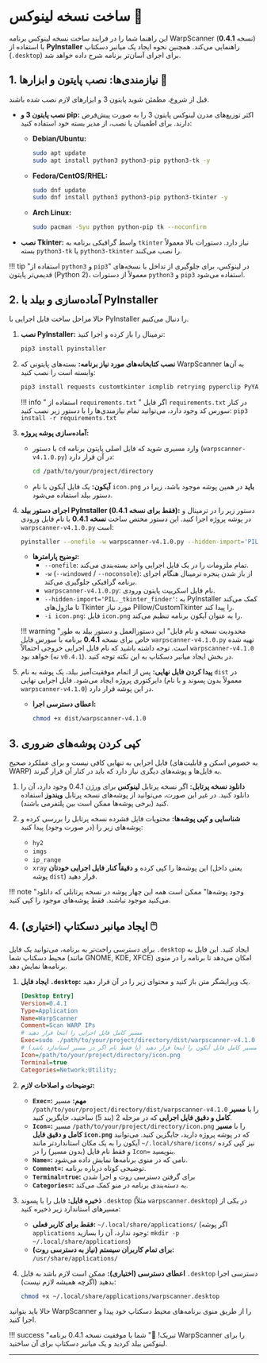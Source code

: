 # ساخت نسخه لینوکس 🐧

این راهنما شما را در فرایند ساخت نسخه لینوکس برنامه WarpScanner (نسخه **0.4.1**) با استفاده از **PyInstaller** راهنمایی می‌کند. همچنین نحوه ایجاد یک میانبر دسکتاپ (`.desktop`) برای اجرای آسان‌تر برنامه شرح داده خواهد شد.

## 1. نیازمندی‌ها: نصب پایتون و ابزارها 🐍

قبل از شروع، مطمئن شوید پایتون 3 و ابزارهای لازم نصب شده باشند.

*   **نصب پایتون 3 و pip:**
    اکثر توزیع‌های مدرن لینوکس پایتون 3 را به صورت پیش‌فرض دارند. برای اطمینان یا نصب، از مدیر بسته خود استفاده کنید:

    *   **Debian/Ubuntu:**
        ```bash
        sudo apt update
        sudo apt install python3 python3-pip python3-tk -y
        ```
    *   **Fedora/CentOS/RHEL:**
        ```bash
        sudo dnf update
        sudo dnf install python3 python3-pip python3-tkinter -y
        ```
    *   **Arch Linux:**
        ```bash
        sudo pacman -Syu python python-pip tk --noconfirm
        ```
*   **نصب Tkinter:**
    واسط گرافیکی برنامه به `tkinter` نیاز دارد. دستورات بالا معمولاً بسته `python3-tk` یا `python3-tkinter` را نصب می‌کنند.

!!! tip "استفاده از `python3` و `pip3`"
    در لینوکس، برای جلوگیری از تداخل با نسخه‌های قدیمی‌تر پایتون (Python 2)، معمولاً از دستورات `python3` و `pip3` استفاده می‌شود.

## 2. آماده‌سازی و بیلد با PyInstaller

حالا مراحل ساخت فایل اجرایی با PyInstaller را دنبال می‌کنیم.

1.  **نصب PyInstaller:**
    ترمینال را باز کرده و اجرا کنید:
    ```bash
    pip3 install pyinstaller
    ```

2.  **نصب کتابخانه‌های مورد نیاز برنامه:**
    بسته‌های پایتونی که WarpScanner به آن‌ها وابسته است را نصب کنید:
    ```bash
    pip3 install requests customtkinter icmplib retrying pyperclip PyYAML Pillow cryptography
    ```
    !!! info " استفاده از `requirements.txt` "
    اگر فایل `requirements.txt` در کنار سورس کد وجود دارد، می‌توانید تمام نیازمندی‌ها را با دستور زیر نصب کنید:
    `pip3 install -r requirements.txt`

4.  **آماده‌سازی پوشه پروژه:**
    *   با دستور `cd` وارد مسیری شوید که فایل اصلی پایتون برنامه (`warpscanner-v4.1.0.py`) در آن قرار دارد:
        ```bash
        cd /path/to/your/project/directory
        ```
    *   **آیکون:** یک فایل آیکون با نام `icon.png` **باید** در همین پوشه موجود باشد، زیرا در دستور بیلد استفاده می‌شود.

5.  **اجرای دستور بیلد PyInstaller (فقط برای نسخه 0.4.1):**
    دستور زیر را در ترمینال و در پوشه پروژه اجرا کنید. این دستور مختص ساخت **نسخه 0.4.1** با نام فایل ورودی `warpscanner-v4.1.0.py` است:

    ```bash
    pyinstaller --onefile -w warpscanner-v4.1.0.py --hidden-import='PIL._tkinter_finder' -i icon.png
    ```

    *   **توضیح پارامترها:**
        *   `--onefile`: تمام ملزومات را در یک فایل اجرایی واحد بسته‌بندی می‌کند.
        *   `-w` (`--windowed` / `--noconsole`): از باز شدن پنجره ترمینال هنگام اجرای برنامه گرافیکی جلوگیری می‌کند.
        *   `warpscanner-v4.1.0.py`: نام فایل اسکریپت پایتون ورودی.
        *   `--hidden-import='PIL._tkinter_finder'`: به PyInstaller کمک می‌کند تا ماژول‌های Tkinter مورد نیاز Pillow/CustomTkinter را پیدا کند.
        *   `-i icon.png`: فایل `icon.png` را به عنوان آیکون برنامه تنظیم می‌کند.

    !!! warning "محدودیت نسخه و نام فایل"
        این دستورالعمل و دستور بیلد به طور خاص برای نسخه **0.4.1** برنامه با سورس فایل `warpscanner-v4.1.0.py` تهیه شده است. توجه داشته باشید که نام فایل اجرایی خروجی احتمالاً `warpscanner-v4.1.0` خواهد بود (نه `v0.4.1`). در بخش ایجاد میانبر دسکتاپ به این نکته توجه کنید.

6.  **پیدا کردن فایل نهایی:**
    پس از اتمام موفقیت‌آمیز بیلد، یک پوشه به نام `dist` در دایرکتوری پروژه ایجاد می‌شود. فایل اجرایی نهایی (معمولاً بدون پسوند و با نام `warpscanner-v4.1.0`) در این پوشه قرار دارد.
    *   **اعطای دسترسی اجرا:**
        ```bash
        chmod +x dist/warpscanner-v4.1.0
        ```

## 3. کپی کردن پوشه‌های ضروری

فایل اجرایی به تنهایی کافی نیست و برای عملکرد صحیح (به خصوص اسکن و قابلیت‌های WARP) به فایل‌ها و پوشه‌های دیگری نیاز دارد که باید در کنار آن قرار گیرند.

1.  **دانلود نسخه پرتابل:**
    اگر نسخه پرتابل **لینوکس** برای ورژن 0.4.1 وجود دارد، آن را دانلود کنید. در غیر این صورت، می‌توانید از پوشه‌های نسخه پرتابل **ویندوز** استفاده کنید (برخی پوشه‌ها ممکن است بین پلتفرمی باشند).

2.  **شناسایی و کپی پوشه‌ها:**
    محتویات فایل فشرده نسخه پرتابل را بررسی کرده و پوشه‌های زیر را (در صورت وجود) پیدا کنید:
    *   `hy2`
    *   `imgs`
    *   `ip_range`
    *   `xray`
    این پوشه‌ها را کپی کرده و **دقیقاً کنار فایل اجرایی خودتان** (یعنی داخل پوشه `dist`) قرار دهید.

!!! note "وجود پوشه‌ها"
    ممکن است همه این چهار پوشه در نسخه پرتابلی که دانلود می‌کنید موجود نباشند. فقط پوشه‌های موجود را کپی کنید.

## 4. ایجاد میانبر دسکتاپ (اختیاری) 🖱️

برای دسترسی راحت‌تر به برنامه، می‌توانید یک فایل `.desktop` ایجاد کنید. این فایل به محیط دسکتاپ شما (مانند GNOME, KDE, XFCE) امکان می‌دهد تا برنامه را در منوی برنامه‌ها نمایش دهد.

1.  **ایجاد فایل `.desktop`:**
    یک ویرایشگر متن باز کنید و محتوای زیر را در آن قرار دهید.

    ```ini
    [Desktop Entry]
    Version=0.4.1
    Type=Application
    Name=WarpScanner
    Comment=Scan WARP IPs
    # مسیر کامل فایل اجرایی را اینجا قرار دهید
    Exec=sudo ./path/to/your/project/directory/dist/warpscanner-v4.1.0
    # مسیر کامل فایل آیکون را اینجا قرار دهید (یا فقط نام اگر در مسیر استاندارد باشد)
    Icon=/path/to/your/project/directory/icon.png
    Terminal=true
    Categories=Network;Utility;
    ```

2.  **توضیحات و اصلاحات لازم:**
    *   **`Exec=`:** **مهم:** مسیر `/path/to/your/project/directory/dist/warpscanner-v4.1.0` را با **مسیر کامل و دقیق فایل اجرایی** که در مرحله 2 (بند 5) ساختید، جایگزین کنید.
    *   **`Icon=`:** مسیر `/path/to/your/project/directory/icon.png` را با **مسیر کامل و دقیق فایل `icon.png`** که در پوشه پروژه دارید، جایگزین کنید. می‌توانید آیکون را به یک مکان استانداردتر مانند `~/.local/share/icons/` نیز کپی کرده و فقط نام فایل (بدون مسیر) را در `Icon=` بنویسید.
    *   **`Name=`:** نامی که در منوی برنامه‌ها نمایش داده می‌شود.
    *   **`Comment=`:** توضیحی کوتاه درباره برنامه.
    *   **`Terminal=true`:** برای گرفتن دسترسی روت و اجرا شدن
    *   **`Categories=`:** به دسته‌بندی برنامه در منو کمک می‌کند.

3.  **ذخیره فایل:**
    فایل را با پسوند `.desktop` (مثلاً `warpscanner.desktop`) در یکی از مسیرهای استاندارد زیر ذخیره کنید:
    *   **فقط برای کاربر فعلی:** `~/.local/share/applications/` (اگر پوشه `applications` وجود ندارد، آن را بسازید: `mkdir -p ~/.local/share/applications`)
    *   **برای تمام کاربران سیستم (نیاز به دسترسی روت):** `/usr/share/applications/`

4.  **اعطای دسترسی (اختیاری):**
    ممکن است لازم باشد به فایل `.desktop` دسترسی اجرا بدهید (اگرچه همیشه لازم نیست):
    ```bash
    chmod +x ~/.local/share/applications/warpscanner.desktop
    ```

حالا باید بتوانید WarpScanner را از طریق منوی برنامه‌های محیط دسکتاپ خود پیدا و اجرا کنید.

!!! success "تبریک! 🎉"
    شما با موفقیت نسخه 0.4.1 برنامه WarpScanner را برای لینوکس بیلد کردید و یک میانبر دسکتاپ برای آن ساختید.

---
